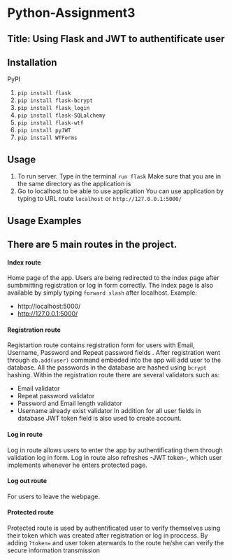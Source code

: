 # Python-Assignment3

## Title: Using Flask and JWT to authentificate user

## Installation
PyPI
1. ```pip install flask``` 
2. ```pip install flask-bcrypt``` 
3. ```pip install flask_login``` 
4. ```pip install flask-SQLalchemy```
5. ```pip install flask-wtf```
6. ```pip install pyJWT``` 
7. ```pip install WTForms``` 

## Usage 
1. To run server. Type in the terminal
```run flask```
Make sure that you are in the same directory as the application is
1. Go to localhost to be able to use application
You can use application by typing to URL route ```localhost``` or ```http://127.0.0.1:5000/```


## Usage Examples 
## There are 5 main routes in the project.

#### Index route
Home page of the app. Users are being redirected to the index page after sumbmitting registration or log in form correctly. The index page is also available by simply typing 
```forward slash``` after localhost. 
Example:
* http://localhost:5000/
* http://127.0.0.1:5000/

#### Registration route 
Registartion route contains registration form for users with Email, Username, Password and Repeat password fields . After registration went through ```db.add(user)``` command embeded into the app will add user to the database. All the passwords in the database are hashed using ```bcrypt``` hashing. 
Within the registration route there are several validators such as:
* Email validator
* Repeat password validator
* Password and Email length validator
* Username already exist validator
In addition for all user fields in database JWT token field is also used to create account.

#### Log in route
Log in route allows users to enter the app by authentificating them through validation log in form. Log in route also refreshes -JWT token-, which user implements whenever he enters protected page.

#### Log out route
For users to leave the webpage.

#### Protected route
Protected route is used by authentificated user to verify themselves using their token which was created after registration or log in proccess. By adding ```?token=``` and user token aterwards to the route he/she can verify the secure information transmission


